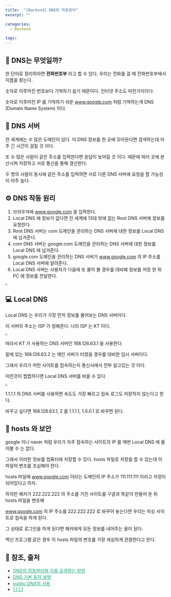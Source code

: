 ```yaml
---
title:  "[Backend] DNS와 작동원리"
excerpt: ""

categories:
  - Backend

tags:
---
```


## 📡 DNS는 무엇일까?

한 단어로 정리하자면 **전화번호부** 라고 할 수 있다. 우리는 전화를 걸 때 전화번호부에서 이름을 찾는다.

숫자로 이루어진 번호보다 기억하기 쉽기 때문이다. 인터넷 주소도 마찬가지이다.

숫자로 이루어진 IP 를 기억하기 쉬운 www.google.com 처럼 기억하는게 DNS (Domain Name System) 이다.

## 📍 DNS 서버

전 세계에는 수 많은 도메인이 있다. 이 DNS 정보를 한 곳에 모아둔다면 검색하는데 아주 긴 시간이 걸릴 것 이다.

또 수 많은 사람이 같은 주소를 입력한다면 응답이 늦어질 것 이다. 때문에 여러 곳에 분산시켜 저장하고 서로 통신을 통해 갱신한다.

두 명의 사람이 동시에 같은 주소를 입력하면 서로 다른 DNS 서버에 요청을 할 가능성이 아주 높다.

## ⚙️ DNS 작동 원리

1. 브라우저에 www.google.com 을 입력한다.
2. Local DNS 에 정보가 없다면 전 세계에 13대 밖에 없는 Root DNS 서버에 정보를 요청한다.
3. Root DNS 서버는 com 도메인을 관리하는 DNS 서버에 대한 정보를 Local DNS 에 넘겨준다.
4. com DNS 서버는 google.com 도메인을 관리하는 DNS 서버에 대한 정보를 Local DNS 에 넘겨준다.
5. google.com 도메인을 관리하는 DNS 서버가 www.google.com 의 IP 주소를 Local DNS 서버에 알려준다.
6. Local DNS 서버는 사용자가 다음에 또 물어 볼 경우를 대비해 정보를 저장 한 뒤 PC 에 정보를 전달한다.

<img src="https://nam-ki-bok.github.io/assets/images/backend/DNS.png" style="zoom:40%;" />

## 💻 Local DNS

Local DNS 는 우리가 가장 먼저 정보를 물어보는 DNS 서버이다.

이 서버의 주소는 ISP 가 정해준다. 나의 ISP 는 KT 이다.

<img src="https://nam-ki-bok.github.io/assets/images/backend/LocalDNS.png" style="zoom:40%;" />

따라서 KT 가 사용하는 DNS 서버인 168.126.63.1 을 사용한다.

밑에 있는 168.126.63.2 는 메인 서버가 터졌을 경우를 대비한 임시 서버이다.

그래서 우리가 어떤 사이트를 접속하는지 통신사에서 전부 알고있는 것 이다.

이런것이 찝찝하다면 Local DNS 서버를 바꿀 수 있다.

<img src="https://nam-ki-bok.github.io/assets/images/backend/PublicDNS.png" style="zoom:40%;" />

1.1.1.1 의 DNS 서버를 사용하면 속도도 가장 빠르고 접속 로그도 저장하지 않는다고 한다.

바꾸고 싶다면 168.126.63.1, 2 를 1.1.1.1, 1.0.0.1 로 바꾸면 된다.

## 💾 hosts 와 보안

google 이나 naver 처럼 우리가 자주 접속하는 사이트의 IP 를 매번 Local DNS 에 물어볼 수 는 없다.

그래서 이러한 정보를 컴퓨터에 저장할 수 있다. hosts 파일로 저장을 할 수 있는데 이 파일의 변조를 조심해야 한다.

hosts 파일에 www.google.com 이라는 도메인의 IP 주소가 111.111.111 이라고 저장이 되어있다고 하자.

하지만 해커가 222.222.222 의 주소를 가진 사이트를 구글과 똑같이 만들어 둔 뒤 hosts 파일을 변조해

www.google.com 의 IP 주소를 222.222.222 로 바꾸어 놓는다면 우리는 피싱 사이트로 접속을 하게 된다.

그 상태로 로그인을 하게 된다면 해커에게 모든 정보를 내어주는 꼴이 된다.

백신 프로그램 같은 경우 이 hosts 파일의 변조를 가장 세심하게 관찰한다고 한다.

## 📕 참조, 출처

- <a href="http://www.itworld.co.kr/news/108921" style="color:#0FA678" target="_blank">DNS의 작동원리와 이를 공격하는 방법</a>
- <a href="https://www.netmanias.com/ko/post/blog/5353/dns/dns-basic-operation" style="color:#0FA678" target="_blank">DNS 기본 동작 설명</a>
- <a href="https://opentutorials.org/course/3276/20300" style="color:#0FA678" target="_blank">public DNS의 사용</a>
- <a href="https://1.1.1.1/dns/" style="color:#0FA678" target="_blank">1.1.1.1</a>


